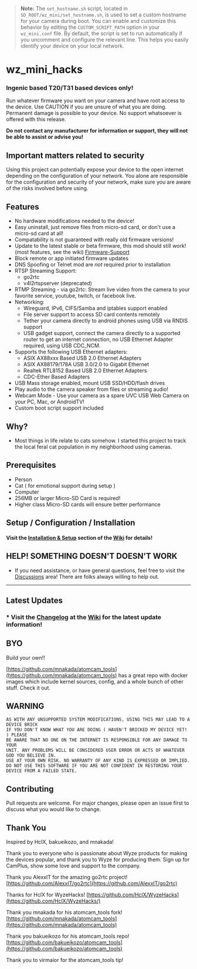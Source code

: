 > **Note:**
> The `set_hostname.sh` script, located in `SD_ROOT/wz_mini/set_hostname.sh`, is used to set a custom hostname for your camera during boot. You can enable and customize this behavior by editing the `CUSTOM_SCRIPT_PATH` option in your `wz_mini.conf` file. By default, the script is set to run automatically if you uncomment and configure the relevant line. This helps you easily identify your device on your local network.

# wz_mini_hacks
### Ingenic based T20/T31 based devices only!

Run whatever firmware you want on your camera and have root access to the device.  Use CAUTION if you are unsure of what you are doing.  Permanent damage is possible to your device.  No support whatsoever is offered with this release.  

**Do not contact any manufacturer for information or support, they will not be able to assist or advise you!**

## Important matters related to security

Using this project can potentially expose your device to the open internet depending on the configuration of your network.  You alone are responsible for the configuration and security of your network, make sure you are aware of the risks involved before using.

## Features

* No hardware modifications needed to the device!
* Easy uninstall, just remove files from micro-sd card, or don't use a micro-sd card at all!
* Compatability is not guaranteed with really old firmware versions!
* Update to the latest stable or beta firmware, this mod should still work! (most features, see the wiki) [Firmware-Support](https://github.com/gtxaspec/wz_mini_hacks/wiki/Firmware-Support)
* Block remote or app initiated firmware updates
* DNS Spoofing or Telnet mod are *not* required prior to installation
* RTSP Streaming Support:
  * go2rtc
  * v4l2rtspserver (deprecated)
* RTMP Streaming - via go2rtc: Stream live video from the camera to your favorite service, youtube, twitch, or facebook live.
* Networking: 
  * Wireguard, IPv6, CIFS/Samba and iptables support enabled
  * File server support to access SD card contents remotely
  * Tether your camera directly to android phones using USB via RNDIS support
  * USB gadget support, connect the camera directly to a supported router to get an internet connection, no USB Ethernet Adapter required, using USB CDC_NCM.
* Supports the following USB Ethernet adapters: 
  * ASIX AX88xxx Based USB 2.0 Ethernet Adapters
  * ASIX AX88179/178A USB 3.0/2.0 to Gigabit Ethernet
  * Realtek RTL8152 Based USB 2.0 Ethernet Adapters
  * CDC-Ether Based Adapters
* USB Mass storage enabled, mount USB SSD/HDD/flash drives
* Play audio to the camera speaker from files or streaming audio!
* Webcam Mode - Use your camera as a spare UVC USB Web Camera on your PC, Mac, or AndroidTV!
* Custom boot script support included

## Why?

* Most things in life relate to cats somehow.  I started this project to track the local feral cat population in my neighborhood using cameras.

## Prerequisites

* Person
* Cat ( for emotional support during setup )
* Computer
* 256MB or larger Micro-SD Card is required!
* Higher class Micro-SD cards will ensure better performance

## Setup / Configuration / Installation

#### Visit the [Installation & Setup](https://github.com/gtxaspec/wz_mini_hacks/wiki/Setup-&-Installation) section of the [Wiki](https://github.com/gtxaspec/wz_mini_hacks/wiki) for details!

## HELP! SOMETHING DOESN'T DOESN'T WORK

* If you need assistance, or have general questions, feel free to visit the [Discussions](https://github.com/gtxaspec/wz_mini_hacks/discussions) area!  There are folks always willing to help out.

---

## Latest Updates

### * Visit the [Changelog](https://github.com/gtxaspec/wz_mini_hacks/wiki/Changelog) at the [Wiki](https://github.com/gtxaspec/wz_mini_hacks/wiki) for the latest update information!

## BYO

Build your own!!

[https://github.com/mnakada/atomcam_tools](https://github.com/mnakada/atomcam_tools) has a great repo with docker images which include kernel sources, config, and a whole bunch of other stuff.  Check it out.

## WARNING

```
AS WITH ANY UNSUPPORTED SYSTEM MODIFICATIONS, USING THIS MAY LEAD TO A DEVICE BRICK
IF YOU DON'T KNOW WHAT YOU ARE DOING ( HAVEN'T BRICKED MY DEVICE YET! ) PLEASE
BE AWARE THAT NO ONE ON THE INTERNET IS RESPONSIBLE FOR ANY DAMAGE TO YOUR
UNIT. ANY PROBLEMS WILL BE CONSIDERED USER ERROR OR ACTS OF WHATEVER GOD YOU BELIEVE IN.
USE AT YOUR OWN RISK. NO WARRANTY OF ANY KIND IS EXPRESSED OR IMPLIED. 
DO NOT USE THIS SOFTWARE IF YOU ARE NOT CONFIDENT IN RESTORING YOUR DEVICE FROM A FAILED STATE.
```

## Contributing

Pull requests are welcome. For major changes, please open an issue first to discuss what you would like to change.

## Thank You

Inspired by HclX, bakueikozo, and mnakada!

Thank you to everyone who is passionate about Wyze products for making the devices popular, and thank you to Wyze for producing them.  Sign up for CamPlus, show some love and support to the company.

Thank you AlexxIT for the amazing go2rtc project! [https://github.com/AlexxIT/go2rtc](https://github.com/AlexxIT/go2rtc)

Thanks for HclX for WyzeHacks! [https://github.com/HclX/WyzeHacks](https://github.com/HclX/WyzeHacks/)

Thank you mnakada for his atomcam_tools fork! [https://github.com/mnakada/atomcam_tools](https://github.com/mnakada/atomcam_tools)

Thank you bakueikozo for his atomcam_tools repo! [https://github.com/bakueikozo/atomcam_tools](https://github.com/bakueikozo/atomcam_tools)
 
Thank you to virmaior for the atomcam_tools tip!
